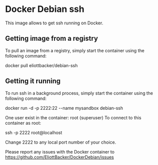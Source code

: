 # Docker Debian ssh

This image allows to get ssh running on Docker.

## Getting image from a registry
To pull an image from a registry, simply start the container using the following command:

docker pull eliottbacker/debian-ssh

## Getting it running
To run ssh in a background process, simply start the container using the following command:

docker run -d -p 2222:22 --name mysandbox debian-ssh

One user exist in the container: root (superuser) 
To connect to this container as root:

ssh -p 2222 root@localhost

Change 2222 to any local port number of your choice.

Please report any issues with the Docker container to https://github.com/EliottBacker/DockerDebian/issues
